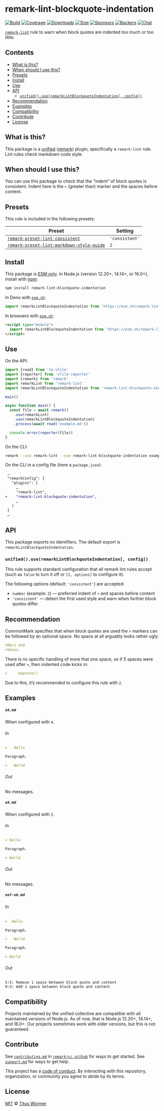 <!--This file is generated-->

# remark-lint-blockquote-indentation

[![Build][build-badge]][build]
[![Coverage][coverage-badge]][coverage]
[![Downloads][downloads-badge]][downloads]
[![Size][size-badge]][size]
[![Sponsors][sponsors-badge]][collective]
[![Backers][backers-badge]][collective]
[![Chat][chat-badge]][chat]

[`remark-lint`][mono] rule to warn when block quotes are indented too much or
too little.

## Contents

* [What is this?](#what-is-this)
* [When should I use this?](#when-should-i-use-this)
* [Presets](#presets)
* [Install](#install)
* [Use](#use)
* [API](#api)
  * [`unified().use(remarkLintBlockquoteIndentation[, config])`](#unifieduseremarklintblockquoteindentation-config)
* [Recommendation](#recommendation)
* [Examples](#examples)
* [Compatibility](#compatibility)
* [Contribute](#contribute)
* [License](#license)

## What is this?

This package is a [unified][] ([remark][]) plugin, specifically a `remark-lint`
rule.
Lint rules check markdown code style.

## When should I use this?

You can use this package to check that the “indent” of block quotes is
consistent.
Indent here is the `>` (greater than) marker and the spaces before content.

## Presets

This rule is included in the following presets:

| Preset | Setting |
| - | - |
| [`remark-preset-lint-consistent`](https://github.com/remarkjs/remark-lint/tree/main/packages/remark-preset-lint-consistent) | `'consistent'` |
| [`remark-preset-lint-markdown-style-guide`](https://github.com/remarkjs/remark-lint/tree/main/packages/remark-preset-lint-markdown-style-guide) | `2` |

## Install

This package is [ESM only][esm].
In Node.js (version 12.20+, 14.14+, or 16.0+), install with [npm][]:

```sh
npm install remark-lint-blockquote-indentation
```

In Deno with [`esm.sh`][esmsh]:

```js
import remarkLintBlockquoteIndentation from 'https://esm.sh/remark-lint-blockquote-indentation@3'
```

In browsers with [`esm.sh`][esmsh]:

```html
<script type="module">
  import remarkLintBlockquoteIndentation from 'https://esm.sh/remark-lint-blockquote-indentation@3?bundle'
</script>
```

## Use

On the API:

```js
import {read} from 'to-vfile'
import {reporter} from 'vfile-reporter'
import {remark} from 'remark'
import remarkLint from 'remark-lint'
import remarkLintBlockquoteIndentation from 'remark-lint-blockquote-indentation'

main()

async function main() {
  const file = await remark()
    .use(remarkLint)
    .use(remarkLintBlockquoteIndentation)
    .process(await read('example.md'))

  console.error(reporter(file))
}
```

On the CLI:

```sh
remark --use remark-lint --use remark-lint-blockquote-indentation example.md
```

On the CLI in a config file (here a `package.json`):

```diff
 …
 "remarkConfig": {
   "plugins": [
     …
     "remark-lint",
+    "remark-lint-blockquote-indentation",
     …
   ]
 }
 …
```

## API

This package exports no identifiers.
The default export is `remarkLintBlockquoteIndentation`.

### `unified().use(remarkLintBlockquoteIndentation[, config])`

This rule supports standard configuration that all remark lint rules accept
(such as `false` to turn it off or `[1, options]` to configure it).

The following options (default: `'consistent'`) are accepted:

* `number` (example: `2`)
  — preferred indent of `>` and spaces before content
* `'consistent'`
  — detect the first used style and warn when further block quotes differ

## Recommendation

CommonMark specifies that when block quotes are used the `>` markers can be
followed by an optional space.
No space at all arguably looks rather ugly:

```markdown
>Mars and
>Venus.
```

There is no specific handling of more that one space, so if 5 spaces were
used after `>`, then indented code kicks in:

```markdown
>     neptune()
```

Due to this, it’s recommended to configure this rule with `2`.

## Examples

##### `ok.md`

When configured with `4`.

###### In

```markdown
>   Hello

Paragraph.

>   World
```

###### Out

No messages.

##### `ok.md`

When configured with `2`.

###### In

```markdown
> Hello

Paragraph.

> World
```

###### Out

No messages.

##### `not-ok.md`

###### In

```markdown
>  Hello

Paragraph.

>   World

Paragraph.

> World
```

###### Out

```text
5:5: Remove 1 space between block quote and content
9:3: Add 1 space between block quote and content
```

## Compatibility

Projects maintained by the unified collective are compatible with all maintained
versions of Node.js.
As of now, that is Node.js 12.20+, 14.14+, and 16.0+.
Our projects sometimes work with older versions, but this is not guaranteed.

## Contribute

See [`contributing.md`][contributing] in [`remarkjs/.github`][health] for ways
to get started.
See [`support.md`][support] for ways to get help.

This project has a [code of conduct][coc].
By interacting with this repository, organization, or community you agree to
abide by its terms.

## License

[MIT][license] © [Titus Wormer][author]

[build-badge]: https://github.com/remarkjs/remark-lint/workflows/main/badge.svg

[build]: https://github.com/remarkjs/remark-lint/actions

[coverage-badge]: https://img.shields.io/codecov/c/github/remarkjs/remark-lint.svg

[coverage]: https://codecov.io/github/remarkjs/remark-lint

[downloads-badge]: https://img.shields.io/npm/dm/remark-lint-blockquote-indentation.svg

[downloads]: https://www.npmjs.com/package/remark-lint-blockquote-indentation

[size-badge]: https://img.shields.io/bundlephobia/minzip/remark-lint-blockquote-indentation.svg

[size]: https://bundlephobia.com/result?p=remark-lint-blockquote-indentation

[sponsors-badge]: https://opencollective.com/unified/sponsors/badge.svg

[backers-badge]: https://opencollective.com/unified/backers/badge.svg

[collective]: https://opencollective.com/unified

[chat-badge]: https://img.shields.io/badge/chat-discussions-success.svg

[chat]: https://github.com/remarkjs/remark/discussions

[unified]: https://github.com/unifiedjs/unified

[remark]: https://github.com/remarkjs/remark

[mono]: https://github.com/remarkjs/remark-lint

[esm]: https://gist.github.com/sindresorhus/a39789f98801d908bbc7ff3ecc99d99c

[esmsh]: https://esm.sh

[npm]: https://docs.npmjs.com/cli/install

[health]: https://github.com/remarkjs/.github

[contributing]: https://github.com/remarkjs/.github/blob/main/contributing.md

[support]: https://github.com/remarkjs/.github/blob/main/support.md

[coc]: https://github.com/remarkjs/.github/blob/main/code-of-conduct.md

[license]: https://github.com/remarkjs/remark-lint/blob/main/license

[author]: https://wooorm.com
